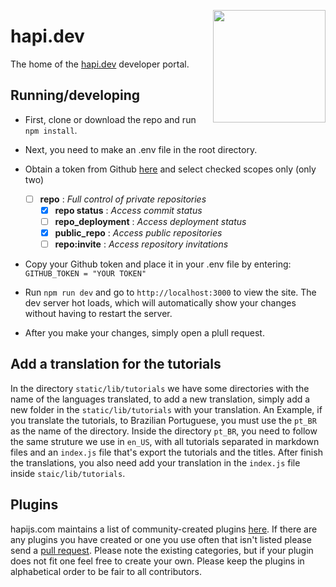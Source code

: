 <a href="http://hapi.dev"><img src="https://raw.githubusercontent.com/hapijs/assets/master/images/family.png" width="180px" align="right" /></a>

# hapi.dev

The home of the [hapi.dev](http://hapi.dev) developer portal.

## Running/developing

* First, clone or download the repo and run ```npm install```. 

* Next, you need to make an .env file in the root directory. 

* Obtain a token from Github [here](https://github.com/settings/tokens/new) and select checked scopes only (only two)

  - [ ] **repo**              :   *Full control of private repositories*
    - [x] **repo status**     :   *Access commit status*
    - [ ] **repo_deployment** :   *Access deployment status*
    - [x] **public_repo**     :   *Access public repositories*
    - [ ] **repo:invite**     :   *Access repository invitations*

* Copy your Github token and place it in your .env file by entering:
```GITHUB_TOKEN = "YOUR TOKEN"```

* Run ```npm run dev``` and go to ```http://localhost:3000``` to view the site. The dev server hot loads, which will automatically show your changes without having to restart the server. 

* After you make your changes, simply open a plull request. 

## Add a translation for the tutorials
In the directory `static/lib/tutorials` we have some directories with the name of the languages translated, to add a new translation, simply add a new folder in the `static/lib/tutorials` with your translation.
An Example, if you translate the tutorials, to Brazilian Portuguese, you must use the `pt_BR` as the name of the directory.
Inside the directory `pt_BR`, you need to follow the same struture we use in `en_US`, with all tutorials separated in markdown files and an `index.js` file that's export the tutorials and the titles.
After finish the translations, you also need add your translation in the `index.js` file inside `staic/lib/tutorials`.

## Plugins
hapijs.com maintains a list of community-created plugins [here](http://hapi.dev/plugins). If there are any plugins you have created or one you use often that isn't listed please send a [pull request](https://github.com/hapijs/hapi.dev/blob/master/static/lib/plugins.md). Please note the existing categories, but if your plugin does not fit one feel free to create your own. Please keep the plugins in alphabetical order to be fair to all contributors.

